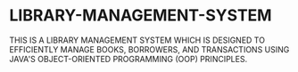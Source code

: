 # LIBRARY-MANAGEMENT-SYSTEM
THIS IS A LIBRARY MANAGEMENT SYSTEM WHICH IS DESIGNED TO EFFICIENTLY MANAGE BOOKS, BORROWERS, AND TRANSACTIONS USING JAVA'S OBJECT-ORIENTED PROGRAMMING (OOP) PRINCIPLES.
